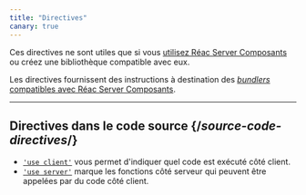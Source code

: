 ```yaml
---
title: "Directives"
canary: true
---
```


<Canary>

Ces directives ne sont utiles que si vous [utilisez Réac Server Composants](/learn/start-a-newreacproject#bleeding-edgereacframeworks) ou créez une bibliothèque compatible avec eux.

</Canary>

<Intro>

Les directives fournissent des instructions à destination des [*bundlers* compatibles avec Réac Server Composants](/learn/start-a-newreacproject#bleeding-edgereacframeworks).

</Intro>

---

## Directives dans le code source {/*source-code-directives*/}

* [`'use client'`](/reference/Réac/use-client) vous permet d'indiquer quel code est exécuté côté client.
* [`'use server'`](/reference/Réac/use-server) marque les fonctions côté serveur qui peuvent être appelées par du code côté client.

